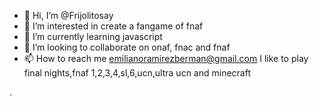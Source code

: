 - 👋 Hi, I’m @Frijolitosay
- 👀 I’m interested in create a fangame of fnaf
- 🌱 I’m currently learning javascript
- 💞️ I’m looking to collaborate on onaf, fnac and fnaf
- 📫 How to reach me emilianoramirezberman@gmail.com
I like to play final nights,fnaf 1,2,3,4,sl,6,ucn,ultra ucn and minecraft
<!---
Frijolitosay/Frijolitosay is a ✨ special ✨ repository because its `README.md` (this file) appears on your GitHub profile.
You can click the Preview link to take a look at your changes.
--->
.
